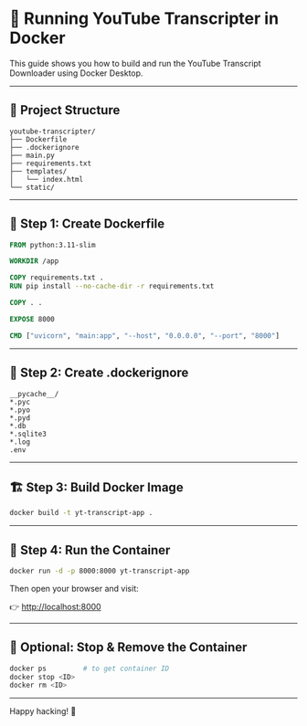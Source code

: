 # 🐳 Running YouTube Transcripter in Docker

This guide shows you how to build and run the YouTube Transcript Downloader using Docker Desktop.

---

## 📁 Project Structure

```
youtube-transcripter/
├── Dockerfile
├── .dockerignore
├── main.py
├── requirements.txt
├── templates/
│   └── index.html
└── static/
```

---

## 🔧 Step 1: Create Dockerfile

```Dockerfile
FROM python:3.11-slim

WORKDIR /app

COPY requirements.txt .
RUN pip install --no-cache-dir -r requirements.txt

COPY . .

EXPOSE 8000

CMD ["uvicorn", "main:app", "--host", "0.0.0.0", "--port", "8000"]
```

---

## 🙈 Step 2: Create .dockerignore

```plaintext
__pycache__/
*.pyc
*.pyo
*.pyd
*.db
*.sqlite3
*.log
.env
```

---

## 🏗 Step 3: Build Docker Image

```bash
docker build -t yt-transcript-app .
```

---

## 🚀 Step 4: Run the Container

```bash
docker run -d -p 8000:8000 yt-transcript-app
```

Then open your browser and visit:

👉 [http://localhost:8000](http://localhost:8000)

---

## 🧹 Optional: Stop & Remove the Container

```bash
docker ps         # to get container ID
docker stop <ID>
docker rm <ID>
```

---

Happy hacking! 🎉